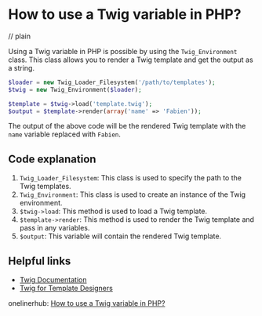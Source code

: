 # How to use a Twig variable in PHP?
// plain

Using a Twig variable in PHP is possible by using the `Twig_Environment` class. This class allows you to render a Twig template and get the output as a string.

```php
$loader = new Twig_Loader_Filesystem('/path/to/templates');
$twig = new Twig_Environment($loader);

$template = $twig->load('template.twig');
$output = $template->render(array('name' => 'Fabien'));
```

The output of the above code will be the rendered Twig template with the `name` variable replaced with `Fabien`.

## Code explanation


1. `Twig_Loader_Filesystem`: This class is used to specify the path to the Twig templates.
2. `Twig_Environment`: This class is used to create an instance of the Twig environment.
3. `$twig->load`: This method is used to load a Twig template.
4. `$template->render`: This method is used to render the Twig template and pass in any variables.
5. `$output`: This variable will contain the rendered Twig template.

## Helpful links

- [Twig Documentation](https://twig.symfony.com/doc/2.x/)
- [Twig for Template Designers](https://twig.symfony.com/doc/2.x/templates.html)

onelinerhub: [How to use a Twig variable in PHP?](https://onelinerhub.com/twig/how-to-use-a-twig-variable-in-php-)